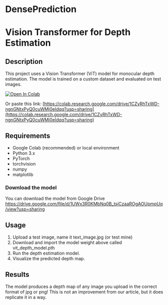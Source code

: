 # DensePrediction

# Vision Transformer for Depth Estimation

## Description
This project uses a Vision Transformer (ViT) model for monocular depth estimation. The model is trained on a custom dataset and evaluated on test images.


[![Open In Colab](https://colab.research.google.com/assets/colab-badge.svg)](https://colab.research.google.com/github/Rkeesee11/DensePrediction/blob/main/simplified_midas_reproduction.ipynb)



Or paste this link:
[https://colab.research.google.com/drive/1CZyRhTxWD-ngnGNtxPyQ0cuWMj0eIdqq?usp=sharing](https://colab.research.google.com/drive/1CZyRhTxWD-ngnGNtxPyQ0cuWMj0eIdqq?usp=sharing)


## Requirements
- Google Colab (recommended) or local environment
- Python 3.x
- PyTorch
- torchvision
- numpy
- matplotlib

### Download the model
You can download the model from Google Drive
https://drive.google.com/file/d/1UWx3R0KMbNq0B_tsjCzaaROgAOUpmpUq/view?usp=sharing

## Usage
1. Upload a test image, name it text_image.jpg (or test mine)
2. Download and import the model weight above called vit_depth_model.pth
3. Run the depth estimation model.
4. Visualize the predicted depth map.

## Results
The model produces a depth map of any image you upload in the correct format of jpg or png!
This is not an improvement from our article, but it does replicate it in a way.

